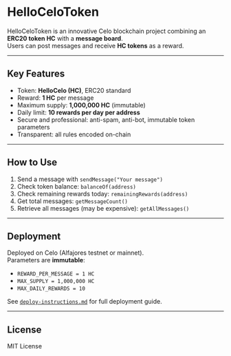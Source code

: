 # HelloCeloToken

HelloCeloToken is an innovative Celo blockchain project combining an **ERC20 token HC** with a **message board**.  
Users can post messages and receive **HC tokens** as a reward.

---

## Key Features

- Token: **HelloCelo (HC)**, ERC20 standard
- Reward: **1 HC** per message
- Maximum supply: **1,000,000 HC** (immutable)
- Daily limit: **10 rewards per day per address**
- Secure and professional: anti-spam, anti-bot, immutable token parameters
- Transparent: all rules encoded on-chain

---

## How to Use

1. Send a message with `sendMessage("Your message")`  
2. Check token balance: `balanceOf(address)`  
3. Check remaining rewards today: `remainingRewards(address)`  
4. Get total messages: `getMessageCount()`  
5. Retrieve all messages (may be expensive): `getAllMessages()`

---

## Deployment

Deployed on Celo (Alfajores testnet or mainnet).  
Parameters are **immutable**:

- `REWARD_PER_MESSAGE = 1 HC`
- `MAX_SUPPLY = 1,000,000 HC`
- `MAX_DAILY_REWARDS = 10`

See [`deploy-instructions.md`](deploy-instructions.md) for full deployment guide.

---

## License

MIT License
